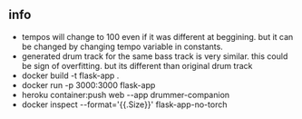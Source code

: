 ## info
- tempos will change to 100 even if it was different at beggining. but it can be changed by changing tempo variable in constants. 
- generated drum track for the same bass track is very similar. this could be sign of overfitting. but its different than original drum track
- docker build -t flask-app .
- docker run -p 3000:3000 flask-app 
- heroku container:push web --app drummer-companion
- docker inspect --format='{{.Size}}' flask-app-no-torch